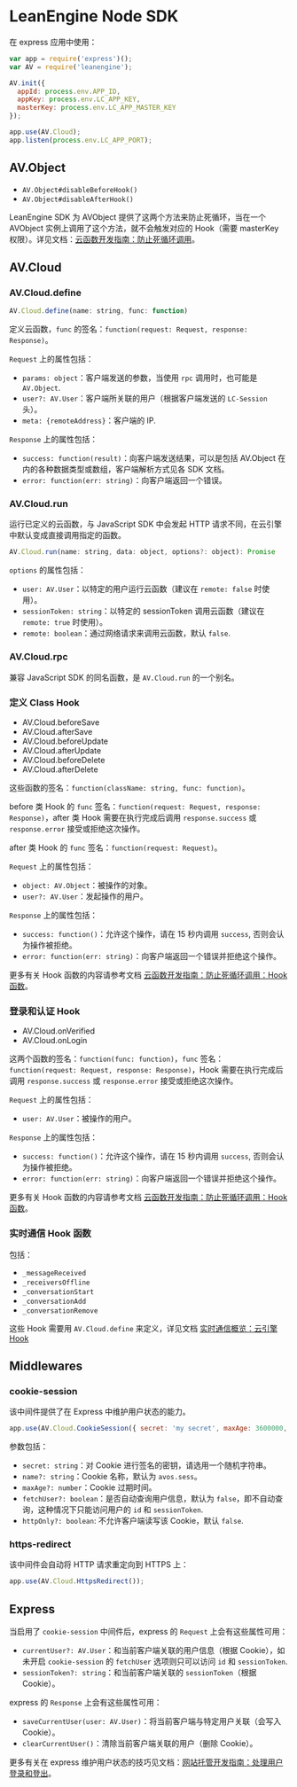 # LeanEngine Node SDK

在 express 应用中使用：

```javascript
var app = require('express')();
var AV = require('leanengine');

AV.init({
  appId: process.env.APP_ID,
  appKey: process.env.LC_APP_KEY,
  masterKey: process.env.LC_APP_MASTER_KEY
});

app.use(AV.Cloud);
app.listen(process.env.LC_APP_PORT);
```

## AV.Object

* `AV.Object#disableBeforeHook()`
* `AV.Object#disableAfterHook()`

LeanEngine SDK 为 AVObject 提供了这两个方法来防止死循环，当在一个 AVObject 实例上调用了这个方法，就不会触发对应的 Hook（需要 masterKey 权限）。详见文档：[云函数开发指南：防止死循环调用](https://leancloud.cn/docs/leanengine_cloudfunction_guide-node.html#防止死循环调用)。

## AV.Cloud

### AV.Cloud.define

```javascript
AV.Cloud.define(name: string, func: function)
```

定义云函数，`func` 的签名：`function(request: Request, response: Response)`。

`Request` 上的属性包括：

* `params: object`：客户端发送的参数，当使用 `rpc` 调用时，也可能是 `AV.Object`.
* `user?: AV.User`：客户端所关联的用户（根据客户端发送的 `LC-Session` 头）。
* `meta: {remoteAddress}`：客户端的 IP.

`Response` 上的属性包括：

* `success: function(result)`：向客户端发送结果，可以是包括 AV.Object 在内的各种数据类型或数组，客户端解析方式见各 SDK 文档。
* `error: function(err: string)`：向客户端返回一个错误。

### AV.Cloud.run

运行已定义的云函数，与 JavaScript SDK 中会发起 HTTP 请求不同，在云引擎中默认变成直接调用指定的函数。

```javascript
AV.Cloud.run(name: string, data: object, options?: object): Promise
```

`options` 的属性包括：

* `user: AV.User`：以特定的用户运行云函数（建议在 `remote: false` 时使用）。
* `sessionToken: string`：以特定的 sessionToken 调用云函数（建议在 `remote: true` 时使用）。
* `remote: boolean`：通过网络请求来调用云函数，默认 `false`.

### AV.Cloud.rpc

兼容 JavaScript SDK 的同名函数，是 `AV.Cloud.run` 的一个别名。

### 定义 Class Hook

* AV.Cloud.beforeSave
* AV.Cloud.afterSave
* AV.Cloud.beforeUpdate
* AV.Cloud.afterUpdate
* AV.Cloud.beforeDelete
* AV.Cloud.afterDelete

这些函数的签名：`function(className: string, func: function)`。

before 类 Hook 的 `func` 签名：`function(request: Request, response: Response)`，after 类 Hook 需要在执行完成后调用 `response.success` 或 `response.error` 接受或拒绝这次操作。

after 类 Hook 的 `func` 签名：`function(request: Request)`。

`Request` 上的属性包括：

* `object: AV.Object`：被操作的对象。
* `user?: AV.User`：发起操作的用户。

`Response` 上的属性包括：

* `success: function()`：允许这个操作，请在 15 秒内调用 `success`, 否则会认为操作被拒绝。
* `error: function(err: string)`：向客户端返回一个错误并拒绝这个操作。

更多有关 Hook 函数的内容请参考文档 [云函数开发指南：防止死循环调用：Hook 函数](https://leancloud.cn/docs/leanengine_cloudfunction_guide-node.html#Hook_函数)。

### 登录和认证 Hook

* AV.Cloud.onVerified
* AV.Cloud.onLogin

这两个函数的签名：`function(func: function)`，`func` 签名：`function(request: Request, response: Response)`，Hook 需要在执行完成后调用 `response.success` 或 `response.error` 接受或拒绝这次操作。

`Request` 上的属性包括：

* `user: AV.User`：被操作的用户。

`Response` 上的属性包括：

* `success: function()`：允许这个操作，请在 15 秒内调用 `success`, 否则会认为操作被拒绝。
* `error: function(err: string)`：向客户端返回一个错误并拒绝这个操作。

更多有关 Hook 函数的内容请参考文档 [云函数开发指南：防止死循环调用：Hook 函数](https://leancloud.cn/docs/leanengine_cloudfunction_guide-node.html#Hook_函数)。

### 实时通信 Hook 函数

包括：

* `_messageReceived`
* `_receiversOffline`
* `_conversationStart`
* `_conversationAdd`
* `_conversationRemove`

这些 Hook 需要用 `AV.Cloud.define` 来定义，详见文档 [实时通信概览：云引擎 Hook](https://leancloud.cn/docs/realtime_v2.html#云引擎_Hook)

## Middlewares

### cookie-session

该中间件提供了在 Express 中维护用户状态的能力。

```javascript
app.use(AV.Cloud.CookieSession({ secret: 'my secret', maxAge: 3600000, fetchUser: true }));
```

参数包括：

* `secret: string`：对 Cookie 进行签名的密钥，请选用一个随机字符串。
* `name?: string`：Cookie 名称，默认为 `avos.sess`。
* `maxAge?: number`：Cookie 过期时间。
* `fetchUser?: boolean`：是否自动查询用户信息，默认为 `false`，即不自动查询，这种情况下只能访问用户的 `id` 和 `sessionToken`.
* `httpOnly?: boolean`: 不允许客户端读写该 Cookie，默认 `false`.

### https-redirect

该中间件会自动将 HTTP 请求重定向到 HTTPS 上：

```javascript
app.use(AV.Cloud.HttpsRedirect());
```

## Express

当启用了 `cookie-session` 中间件后，express 的 `Request` 上会有这些属性可用：

* `currentUser?: AV.User`：和当前客户端关联的用户信息（根据 Cookie），如未开启 `cookie-session` 的 `fetchUser` 选项则只可以访问 `id` 和 `sessionToken`.
* `sessionToken?: string`：和当前客户端关联的 `sessionToken`（根据 Cookie）。

express 的 `Response` 上会有这些属性可用：

* `saveCurrentUser(user: AV.User)`：将当前客户端与特定用户关联（会写入 Cookie）。
* `clearCurrentUser()`：清除当前客户端关联的用户（删除 Cookie）。

更多有关在 express 维护用户状态的技巧见文档：[网站托管开发指南：处理用户登录和登出](https://leancloud.cn/docs/leanengine_webhosting_guide-node.html#处理用户登录和登出)。
